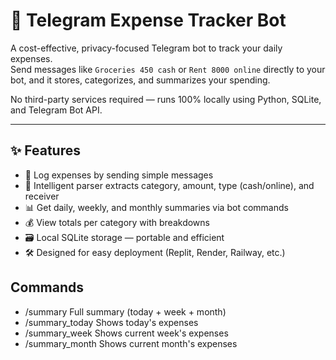 # 💸 Telegram Expense Tracker Bot

A cost-effective, privacy-focused Telegram bot to track your daily expenses.  
Send messages like `Groceries 450 cash` or `Rent 8000 online` directly to your bot, and it stores, categorizes, and summarizes your spending.

No third-party services required — runs 100% locally using Python, SQLite, and Telegram Bot API.

---

## ✨ Features

- 📩 Log expenses by sending simple messages
- 🧠 Intelligent parser extracts category, amount, type (cash/online), and receiver
- 📊 Get daily, weekly, and monthly summaries via bot commands
- 💰 View totals per category with breakdowns
- 🗃 Local SQLite storage — portable and efficient
- 🛠 Designed for easy deployment (Replit, Render, Railway, etc.)

## Commands
- /summary	Full summary (today + week + month)
- /summary_today	Shows today's expenses
- /summary_week	Shows current week's expenses
- /summary_month	Shows current month's expenses
